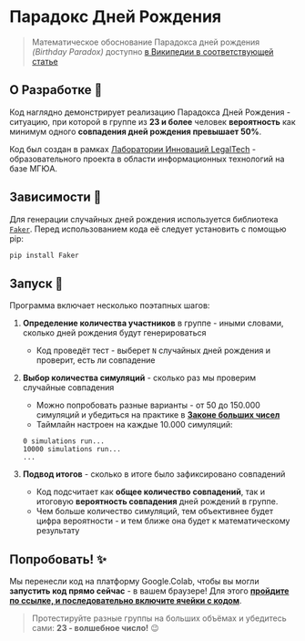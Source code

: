 # Парадокс Дней Рождения
> Математическое обоснование Парадокса дней рождения *(Birthday Paradox)* доступно [в Википедии в соответствующей статье](https://ru.wikipedia.org/wiki/%D0%9F%D0%B0%D1%80%D0%B0%D0%B4%D0%BE%D0%BA%D1%81_%D0%B4%D0%BD%D0%B5%D0%B9_%D1%80%D0%BE%D0%B6%D0%B4%D0%B5%D0%BD%D0%B8%D1%8F)  


## О Разработке :wave:
Код наглядно демонстрирует реализацию Парадокса Дней Рождения - ситуацию, при которой в группе из **23 и более** человек **вероятность** как минимум одного **совпадения дней рождения превышает 50%**. 

Код был создан в рамках [Лаборатории Инноваций LegalTech](https://t.me/legaltechmsal) - образовательного проекта в области информационных технологий на базе МГЮА.  


## Зависимости :crocodile:
Для генерации случайных дней рождения используется библиотека [`Faker`](https://faker.readthedocs.io/en/master/).
Перед использованием кода её следует установить с помощью pip:
```python
pip install Faker
```


## Запуск :herb:
Программа включает несколько поэтапных шагов:
1. **Определение количества участников** в группе - иными словами, сколько дней рождения будут генерироваться
   - Код проведёт тест - выберет `N` случайных дней рождения и проверит, есть ли совпадение  

2. **Выбор количества симуляций** - сколько раз мы проверим случайные совпадения
   - Можно попробовать разные варианты - от 50 до 150.000 симуляций и убедиться на практике в [**Законе больших чисел**](https://ru.wikipedia.org/wiki/%D0%97%D0%B0%D0%BA%D0%BE%D0%BD_%D0%B1%D0%BE%D0%BB%D1%8C%D1%88%D0%B8%D1%85_%D1%87%D0%B8%D1%81%D0%B5%D0%BB)
   - Таймлайн настроен на каждые 10.000 симуляций:
   ```text
   0 simulations run...
   10000 simulations run...
   ...
   ```
   
3. **Подвод итогов** - сколько в итоге было зафиксировано совпадений
   - Код подсчитает как **общее количество совпадений**, так и итоговую **вероятность совпадения** дней рождений в группе. 
   - Чем больше количество симуляций, тем объективнее будет цифра вероятности - и тем ближе она будет к математическому результату 


## Попробовать! :sparkles:
Мы перенесли код на платформу Google.Colab, чтобы вы могли **запустить код прямо сейчас** - в вашем браузере! Для этого [**пройдите по ссылке, и последовательно включите ячейки с кодом**](https://colab.research.google.com/drive/1TYFjj66bVrWdPj2X9NN8g56nbyNbXCJX?usp=sharing). 

> Протестируйте разные группы на больших объёмах и убедитесь сами: **23 - волшебное число!** :wink:
